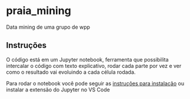 # praia_mining
Data mining de uma grupo de wpp
 ## Instruções
 O código está em um Jupyter notebook, ferramenta que possibilita intercalar o código com texto explicativo, rodar cada parte por vez
 e ver como o resultado vai evoluindo a cada célula rodada.
 
  Para rodar o notebook você pode seguir as [instruções para instalação](https://jupyter.org/install) ou instalar a extensão do Jupyter no VS Code
